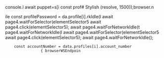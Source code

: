 console.l await puppet=s[i        const prof# Stylish
(resolve, 1500));browser.n


ile
        const profilePassword = da.profile[i].rkIdle(l
                        await page4.waitForSelector(elementSelector5
                        await page4.click(elementSelector5);
                        await page4.waitForNetworkIdle(t page4.waitForNetworkIdle(l
                        await page4.waitForSelector(elementSelector5
                        await page4.click(elementSelector5);
                        await page4.waitForNetworkIdle();

        const accountNumber = data.profiles[i].account_number
                    { browserWSEndpoin
